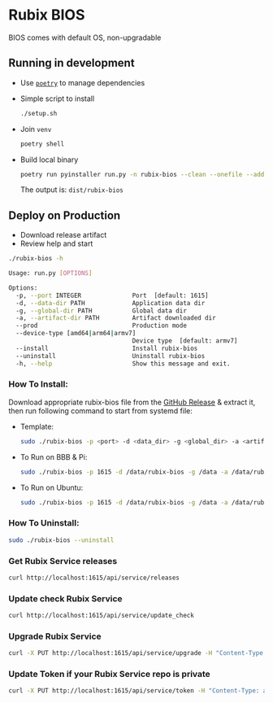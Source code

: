 # Rubix BIOS

BIOS comes with default OS, non-upgradable

## Running in development

- Use [`poetry`](https://github.com/python-poetry/poetry) to manage dependencies
- Simple script to install

    ```bash
    ./setup.sh
    ```

- Join `venv`

    ```bash
    poetry shell
    ```

- Build local binary

    ```bash
    poetry run pyinstaller run.py -n rubix-bios --clean --onefile --add-data VERSION:. --add-data systemd:systemd
    ```

  The output is: `dist/rubix-bios`

## Deploy on Production

- Download release artifact
- Review help and start
```bash
./rubix-bios -h

Usage: run.py [OPTIONS]

Options:
  -p, --port INTEGER              Port  [default: 1615]
  -d, --data-dir PATH             Application data dir
  -g, --global-dir PATH           Global data dir
  -a, --artifact-dir PATH         Artifact downloaded dir
  --prod                          Production mode
  --device-type [amd64|arm64|armv7]
                                  Device type  [default: armv7]
  --install                       Install rubix-bios
  --uninstall                     Uninstall rubix-bios
  -h, --help                      Show this message and exit.
```

### How To Install:

Download appropriate rubix-bios file from the [GitHub Release](https://github.com/NubeIO/rubix-bios/releases) & extract 
it, then run following command to start from systemd file:

- Template: 
    ```bash
    sudo ./rubix-bios -p <port> -d <data_dir> -g <global_dir> -a <artifact_dir> --device-type <device_type> --prod --install
    ```
- To Run on BBB & Pi: 
    ```bash
    sudo ./rubix-bios -p 1615 -d /data/rubix-bios -g /data -a /data/rubix-bios/apps --prod --install
    ```
- To Run on Ubuntu: 
    ```bash
    sudo ./rubix-bios -p 1615 -d /data/rubix-bios -g /data -a /data/rubix-bios/apps --prod --install --device-type amd64
    ```    

### How To Uninstall:

```bash
sudo ./rubix-bios --uninstall
```


### Get Rubix Service releases
```bash
curl http://localhost:1615/api/service/releases
```


### Update check Rubix Service

```bash
curl http://localhost:1615/api/service/update_check
```


### Upgrade Rubix Service

```bash
curl -X PUT http://localhost:1615/api/service/upgrade -H "Content-Type: application/json" -d '{"version": latest|<version>}
```


### Update Token if your Rubix Service repo is private

```bash
curl -X PUT http://localhost:1615/api/service/token -H "Content-Type: application/json" -d '{"token": <TOKEN>|null}'
```